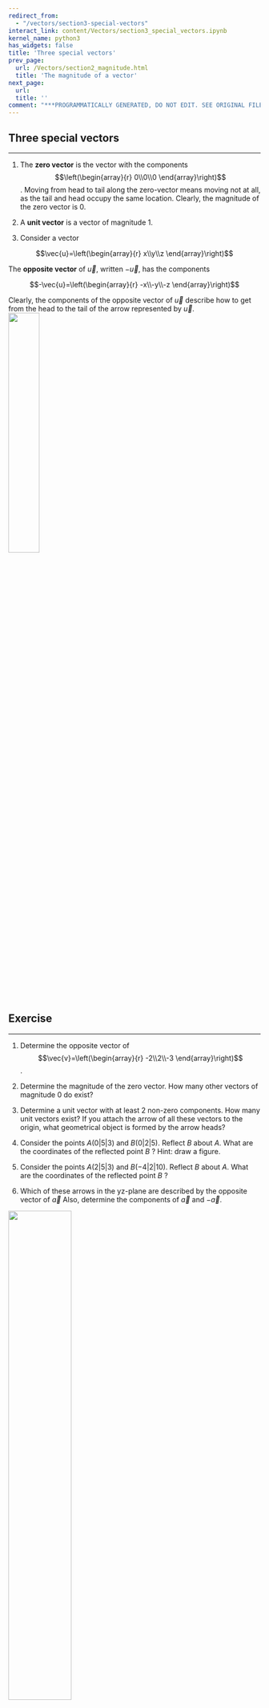 ```yaml
---
redirect_from:
  - "/vectors/section3-special-vectors"
interact_link: content/Vectors/section3_special_vectors.ipynb
kernel_name: python3
has_widgets: false
title: 'Three special vectors'
prev_page:
  url: /Vectors/section2_magnitude.html
  title: 'The magnitude of a vector'
next_page:
  url: 
  title: ''
comment: "***PROGRAMMATICALLY GENERATED, DO NOT EDIT. SEE ORIGINAL FILES IN /content***"
---
```



## Three special vectors
---
1. The __zero vector__ is the vector with the components $$\left(\begin{array}{r} 0\\0\\0 \end{array}\right)$$. Moving from head to tail along the zero-vector means moving not at all, as the tail and head occupy the same location. Clearly, the magnitude of the zero vector is $0$.

2. A __unit vector__ is a vector of magnitude $1$. 

3. Consider a vector 

$$\vec{u}=\left(\begin{array}{r} x\\y\\z \end{array}\right)$$ 

The __opposite vector__ of $\vec{u}$, written $-\vec{u}$, has the components 

$$-\vec{u}=\left(\begin{array}{r} -x\\-y\\-z \end{array}\right)$$ 

Clearly, the components of the opposite vector of $\vec u$ describe how to get from the head to the tail of the arrow represented by $\vec u$.
<img src="./pics/opposite.png" width="35%" align="center">



## Exercise
---

1. Determine the opposite vector of $$\vec{v}=\left(\begin{array}{r} -2\\2\\-3 \end{array}\right)$$.
		
2. Determine the magnitude of the zero vector. How many other vectors of magnitude $0$ do exist?

3. Determine a unit vector with at least $2$ non-zero components. How many unit vectors exist? If you attach the arrow of all these vectors to the origin, what geometrical object is formed by the arrow heads?

4. Consider the points $A(0 \vert 5 \vert 3)$ and $B(0 \vert 2 \vert 5)$. Reflect $B$ about $A$. What are the coordinates of the reflected point $B$ ? Hint: draw a figure.

5. Consider the points $A(2 \vert 5 \vert 3)$ and $B(-4 \vert 2 \vert 10)$. Reflect $B$ about $A$. What are the coordinates of the reflected point $B$ ?

6. Which of these arrows in the yz-plane are described by the opposite vector of $\vec{a}$ Also, determine the components of $\vec{a}$ and $-\vec{a}$. 
<img src="./pics/whichAreOpposite.png" width="50%" align="center">



## Solutions
---

<img src="./pics/sol_opposite.png" width="85%" align="left">



<div markdown="1" class="cell code_cell">
<div class="input_area" markdown="1">
```python
#needs to be in the last cell for css styling
from IPython.core.display import HTML
def css_styling():
    styles = open("../styles/custom.css", "r").read()
    return HTML(styles)
css_styling()

```
</div>

<div class="output_wrapper" markdown="1">
<div class="output_subarea" markdown="1">



<div markdown="0" class="output output_html">
<style>
    @font-face {
        font-family: "Computer Modern";
        src: url('http://9dbb143991406a7c655e-aa5fcb0a5a4ec34cff238a2d56ca4144.r56.cf5.rackcdn.com/cmunss.otf');
    }
    @font-face {
        font-family: "Computer Modern";
        font-weight: bold;
        src: url('http://9dbb143991406a7c655e-aa5fcb0a5a4ec34cff238a2d56ca4144.r56.cf5.rackcdn.com/cmunsx.otf');
    }
    @font-face {
        font-family: "Computer Modern";
        font-style: oblique;
        src: url('http://9dbb143991406a7c655e-aa5fcb0a5a4ec34cff238a2d56ca4144.r56.cf5.rackcdn.com/cmunsi.otf');
    }
    @font-face {
        font-family: "Computer Modern";
        font-weight: bold;
        font-style: oblique;
        src: url('http://9dbb143991406a7c655e-aa5fcb0a5a4ec34cff238a2d56ca4144.r56.cf5.rackcdn.com/cmunso.otf');
    }
    div.cell{
        width:800px;
        margin-left:16% !important;
        margin-right:auto;
    }
    h1 {
        font-family: Helvetica, serif;
    }
    h2 {
        font-family: Helvetica, sans-serif;
	color: blue
    }
    h3 {
        
	color: gray
    }
    h4{
        margin-top:12px;
        margin-bottom: 3px;
       }
    div.text_cell_render{
        font-family: Computer Modern, serif;
        line-height: 145%;
        font-size: 130%;
        width:800px;
        margin-left:auto;
        margin-right:auto;
    }
    .CodeMirror{
            font-family: "Source Code Pro", source-code-pro,Consolas, monospace;
    }
    .prompt{
        display: None;
    }
    .text_cell_render h5 {
        font-weight: 300;
        font-size: 22pt;
        color: #4057A1;
        font-style: italic;
        margin-bottom: .5em;
        margin-top: 0.5em;
        display: block;
    }
    
    .warning{
        color: rgb( 240, 20, 20 )
        }
  
    .MathJax {
        font-size: 0.9em;
    }

    div.important {    
       background-color: #fcf2f2;
       border-color: #dFb5b4;
       border-left: 5px solid #dfb5b4;
       padding: 0.5em;
    }

    div.exc {    
       background-color: lightgray;
       border-color: lightgray;
       border-left: 5px solid gray;
       padding: 0.5em;
    }

    div.sol {    
       background-color: lightgray;
       border-color: lightgray;
       border-left: 5px solid gray;
       padding: 0.5em;
    }

</style>
<script>
    MathJax.Hub.Config({
                        TeX: {
                           extensions: ["AMSmath.js"]
                           },
                tex2jax: {
                    inlineMath: [ ['$','$'], ["\\(","\\)"] ],
                    displayMath: [ ['$$','$$'], ["\\[","\\]"] ]
                },
                displayAlign: 'center', // Change this to 'center' to center equations.
                "HTML-CSS": {
                    styles: {'.MathJax_Display': {"margin": 4}}
                },
        });
</script>

</div>


</div>
</div>
</div>

